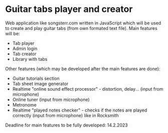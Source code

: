 # Guitar tabs player and creator
Web application like songsterr.com written in JavaScript which will be used to create and play guitar tabs (from own formated text file).
Main features will be:

 - Tab player
 - Admin login
 - Tab creator
 - Library with tabs

Other features (which may be developed after the main features are done):
 - Guitar tutorials section
 - Tab sheet image generator
 - Realtime "online sound effect processor" - distortion, delay... (input from microphone)
 - Online tuner (input from microphone)
 - Metronome
 - Realtime "played notes checker" - checks if the notes are played correctly (input from microphone) like in Rocksmith 

Deadline for main features to be fully developed: 14.2.2023
